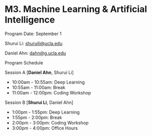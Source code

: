 # M3. Machine Learning & Artificial Intelligence

Program Date: September 1

Shurui Li: shuruili@ucla.edu

Daniel Ahn: dahn@g.ucla.edu

Program Schedule

Session A [**Daniel Ahn**, Shurui Li]

* 10:00am - 10:55am: Deep Learning
* 10:55am - 11:00am: Break
* 11:00am - 12:00pm: Coding Workshop

Session B [**Shurui Li**, Daniel Ahn]

* 1:00pm - 1:55pm: Deep Learning 
* 1:55pm - 2:00pm: Break
* 2:00pm - 3:00pm: Coding Workshop
* 3:00pm - 4:00pm: Office Hours
